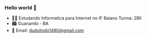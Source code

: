 ### Hello world 👋

- 👨‍💻 Estudando Informatica para Internet no IF Baiano Turma: 2BII
- 🏙 Guanambi - BA
- 💬 Email: dudulindo1480@gmail.com

